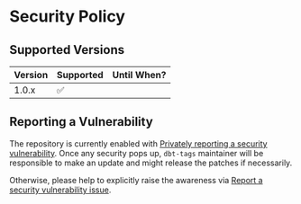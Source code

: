 # Security Policy

## Supported Versions

| Version | Supported          | Until When?        |
| ------- | ------------------ | ------------------ |
| 1.0.x   | :white_check_mark: | |

## Reporting a Vulnerability

The repository is currently enabled with [Privately reporting a security vulnerability](https://docs.github.com/en/code-security/security-advisories/guidance-on-reporting-and-writing-information-about-vulnerabilities/privately-reporting-a-security-vulnerability). Once any security pops up, `dbt-tags` maintainer will be responsible to make an update and might release the patches if necessarily.

Otherwise, please help to explicitly raise the awareness via [Report a security vulnerability issue](https://github.com/infinitelambda/dbt-tags/security/advisories/new/?title=[SEC]).
